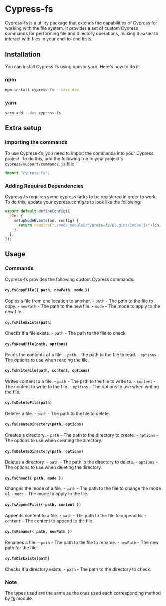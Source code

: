 # Cypress-fs

Cypress-fs is a utility package that extends the capabilities of [Cypress](https://www.cypress.io/) for working with the file system. It provides a set of custom Cypress commands for performing file and directory operations, making it easier to interact with files in your end-to-end tests.

## Installation

You can install Cypress-fs using npm or yarn. Here's how to do it:

### npm

```bash
npm install cypress-fs --save-dev
```

### yarn

```bash
yarn add --dev cypress-fs
```

## Extra setup

### Importing the commands

To use Cypress-fs, you need to import the commands into your Cypress project. To do this, add the following line to your project's `cypress/support/commands.js` file:

```js
import "cypress-fs";
```

### Adding Required Dependencies

Cypress-fs requires some cypress tasks to be registered in order to work. To do this, update your cypress.config.ts to look like the following:

```js
export default defineConfig({
  e2e: {
    setupNodeEvents(on, config) {
      return require("./node_modules/cypress-fs/plugins/index.js")(on, config);
    },
  },
});
```

## Usage

### Commands

Cypress-fs provides the following custom Cypress commands:

#### `cy.fsCopyFile({ path, newPath, mode })`

Copies a file from one location to another. - `path` - The path to the file to copy. - `newPath` - The path to the new file. - `mode` - The mode to apply to the new file.

#### `cy.fsFileExists(path)`

Checks if a file exists. - `path` - The path to the file to check.

#### `cy.fsReadFile(path, options)`

Reads the contents of a file. - `path` - The path to the file to read. - `options` - The options to use when reading the file.

#### `cy.fsWriteFile(path, content, options)`

Writes content to a file. - `path` - The path to the file to write to. - `content` - The content to write to the file. - `options` - The options to use when writing the file.

#### `cy.fsDeleteFile(path)`

Deletes a file. - `path` - The path to the file to delete.

#### `cy.fsCreateDirectory(path, options)`

Creates a directory. - `path` - The path to the directory to create. - `options` - The options to use when creating the directory.

#### `cy.fsDeleteDirectory(path, options)`

Deletes a directory. - `path` - The path to the directory to delete. - `options` - The options to use when deleting the directory.

#### `cy.fsChmod({ path, mode })`

Changes the mode of a file. - `path` - The path to the file to change the mode of. - `mode` - The mode to apply to the file.

#### `cy.fsAppendFile({ path, content })`

Appends content to a file. - `path` - The path to the file to append to. - `content` - The content to append to the file.

#### `cy.fsRename({ path, newPath })`

Renames a file. - `path` - The path to the file to rename. - `newPath` - The new path for the file.

#### `cy.fsDirExists(path)`

Checks if a directory exists. - `path` - The path to the directory to check.

### Note

The types used are the same as the ones used each corresponding method by [fs](https://nodejs.org/api/fs.html) module.